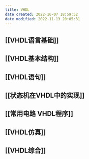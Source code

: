```yaml
---
title: VHDL
date created: 2022-10-07 18:59:52
date modified: 2022-11-13 20:05:31
---
```


## [[VHDL语言基础]]

## [[VHDL基本结构]]

## [[VHDL语句]]

## [[状态机在VHDL中的实现]]

## [[常用电路 VHDL程序]]

## [[VHDL仿真]]

## [[VHDL综合]]
